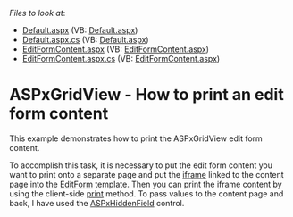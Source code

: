 <!-- default file list -->
*Files to look at*:

* [Default.aspx](./CS/WebSite/Default.aspx) (VB: [Default.aspx](./VB/WebSite/Default.aspx))
* [Default.aspx.cs](./CS/WebSite/Default.aspx.cs) (VB: [Default.aspx](./VB/WebSite/Default.aspx))
* [EditFormContent.aspx](./CS/WebSite/EditFormContent.aspx) (VB: [EditFormContent.aspx](./VB/WebSite/EditFormContent.aspx))
* [EditFormContent.aspx.cs](./CS/WebSite/EditFormContent.aspx.cs) (VB: [EditFormContent.aspx](./VB/WebSite/EditFormContent.aspx))
<!-- default file list end -->
# ASPxGridView - How to print an edit form content


<p>This example demonstrates how to print the ASPxGridView edit form content.</p><p>To accomplish this task, it is necessary to put the edit form content you want to print onto a separate page and put the <a href="http://www.w3schools.com/tags/tag_iframe.asp"><u>iframe</u></a> linked to the content page into the <a href="http://documentation.devexpress.com/#AspNet/DevExpressWebASPxGridViewGridViewTemplates_EditFormtopic"><u>EditForm</u></a> template. Then you can print the iframe content by using the client-side <a href="http://www.w3schools.com/jsref/met_win_print.asp"><u>print</u></a> method. To pass values to the content page and back, I have used the <a href="http://documentation.devexpress.com/#AspNet/CustomDocument8282"><u>ASPxHiddenField</u></a> control.</p>

<br/>


